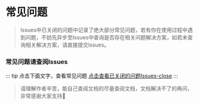 # 常见问题

> Issues中已关闭的问题中记录了绝大部分常见问题，若有你在使用过程中遇到问题，不妨先异步至Issues中查询是否存在相关问题解决方案，如若未查询相关解决方案，请直接提交Issues。

### 常见问题请查阅Issues
::: tip 点击下面文字，查看常见问题
[点击查看已关闭的问题Issues-close](https://github.com/xisuo67/XHS-Spider/issues?q=is%3Aissue+is%3Aclosed) 
:::


> 请理解作者辛苦，能自己查阅文档的尽量查阅文档，文档解决不了的再问，非常感谢大家支持🍹